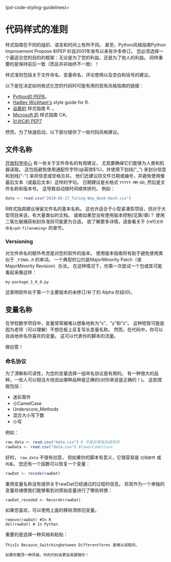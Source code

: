 (pd-code-styling-guidelines)=
# 代码样式的准则

样式指南在不同的组织、语言和时间上有所不同。 甚至，Python风格指南Python Improvement Propose 8(PEP 8)自2001年发布以来有许多修订。 您必须选择一个最适合您的目的的框架：无论是为了您的利益，还是为了他人的利益。 同样重要的是保持前后一致（而且并非始终不一致）！

样式准则包括关于文件命名、变量命名、评论使用以及空白和括号的建议。

以下是在决定如何格式化您的代码时可能有用的现有风格指南的链接：

* [Python的 PEP8](https://www.python.org/dev/peps/pep-0008/)。
* [Hadley Wickham's](http://adv-r.had.co.nz/Style.html) style guide for R.
* [谷歌的](https://google.github.io/styleguide/Rguide.xml) 样式指南 R. 。
* [Microsoft 的](https://docs.microsoft.com/en-us/dotnet/csharp/programming-guide/inside-a-program/coding-conventions) 样式指南 C#。
* [针对C的 PEP7](https://www.python.org/dev/peps/pep-0007/)

然而，为了快速启动，以下部分提供了一些代码风格建议。

## 文件名称

[开放科学中心](http://help.osf.io/m/bestpractices/l/609932-file-naming) 有一些关于文件命名的有用建议， 尤其要确保它们能够为人类和机器读取。 这包括避免使用通配符字符(@英镑$%)，并使用下划线("\_") 来划分信息和划线("\-") 来将信息或空格合并。 他们还建议将文件日期或编号，并避免使用像最后文本（或最后文本）这样的字句。 日期建议是长格式 `YYYYY-MM-DD`, 然后是文件名称和版本号。 这导致自动按时间顺序排列。 例如：

```r
data <- read.csv("2019-05-17_Turing-Way_Book-Dash.csv")

```
R样式指南建议保留文件名的基本名称。 这也许适合于小型紧凑型项目，但对于大型项目来说，有大量类似的文档。 或者如果您没有使用版本控制(见第/章)？ 使用二氧化碳捕获和封存准则可能更为合适。 欲了解更多详情，请查看关于 {ref}`文件命名<pd-filenaming>` 的章节。

### Versioning

对文件命名的额外考虑是对您的软件的版本。 使用版本指南将有助于避免使用类似于 `_FINAL.R` 的单词。 一个典型的公约是MajorMinority Patch（或MajorMinority Revision）办法。 在这种情况下，你第一次尝试一个包或库可能看起来像这样：
```
my-package_1_0_0.py
```
这表明软件处于第一个主要版本的未修订/补丁的 Alpha 阶段(0)。

## 变量名称

在学校数学项目中，变量常常被难以想象地称为“x”、“y”和“z”。 这种短暂可能是因为老师（可以理解）不想在板上反复写长变量名称。 然而，在代码中，你可以自由地命名你喜欢的变量。 这可以代表你的脚本的流量。

做创意！

### 命名协议

为了清晰和可读性，为您的变量选择一组命名协议是有用的。 有一种很大的品种，一些人可以相当大地说出哪种品种是正确的(对你来说是正确的！)。 这些措施包括：

- 迷彩案件
- 小CamelCase
- Underscore_Methods
- 混合大小写下数
- 小写

例如：

```r
raw_data <- read.csv("data.csv") # 不是非常有创造性的
rawData <- read.csv("data.csv") #lowerCamelCase
```

好的， `raw_data` 不很有创意， 但如果你的脚本有意义，它很容易是 `垃圾邮件` 或 `鸡蛋`。 您还有一个函数可以恢复一个变量：

```r
rawDat <- recode(rawDat)
```

重用变量名称没有提供关于rawDat已经通过的过程的信息。 将其作为一个单独的变量存储使我们能够看到对原始变量进行了哪些转换：

```
rawDat_receded <- Recorde(rawDat)
```

如果您喜欢，可以使用上面的移除清除旧变量。

```
remove(rawDat) #In R
del(rawDat) # In Python
```

重要的是选择一种风格和粘贴：

```
ThisIs Because_Switchingbetween Differentforms 是难以读取的。
```

```
如果你置顶一种风格，你的代码会更容易跟随你！
```
